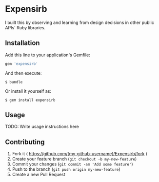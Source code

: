 # Expensirb

I built this by observing and learning from design decisions in other public APIs' Ruby libraries.

## Installation

Add this line to your application's Gemfile:

```ruby
gem 'expensirb'
```

And then execute:

    $ bundle

Or install it yourself as:

    $ gem install expensirb

## Usage

TODO: Write usage instructions here

## Contributing

1. Fork it ( https://github.com/[my-github-username]/Expensirb/fork )
2. Create your feature branch (`git checkout -b my-new-feature`)
3. Commit your changes (`git commit -am 'Add some feature'`)
4. Push to the branch (`git push origin my-new-feature`)
5. Create a new Pull Request
